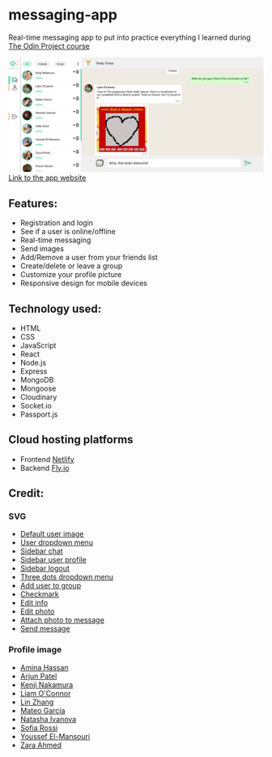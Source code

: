 # messaging-app

<p>Real-time messaging app to put into practice everything I learned during <a href="https://www.theodinproject.com/">The Odin Project course</a></p>

<img src="./frontend/public/assets/images/app-image.png" alt="App image">
<a href="">Link to the app website</a>

<h2>Features:</h2>

<ul>
    <li>Registration and login</li>
    <li>See if a user is online/offline</li>
    <li>Real-time messaging</li>
    <li>Send images</li>
    <li>Add/Remove a user from your friends list</li>
    <li>Create/delete or leave a group</li>
    <li>Customize your profile picture</li>
    <li>Responsive design for mobile devices</li>
</ul>

<h2>Technology used:</h2>

<ul>
    <li>HTML</li>
    <li>CSS</li>
    <li>JavaScript</li>
    <li>React</li>
    <li>Node.js</li>
    <li>Express</li>
    <li>MongoDB</li>
    <li>Mongoose</li>
    <li>Cloudinary</li>
    <li>Socket.io</li>
    <li>Passport.js</li>
</ul>

<h2>Cloud hosting platforms</h2>

<ul>
    <li>Frontend <a href="https://www.netlify.com/">Netlify</a></li>
    <li>Backend <a href="https://fly.io/">Fly.io</a></li>
</ul>

<h2>Credit:</h2>

<h3>SVG</H3>
<ul>
    <li><a href="https://www.svgrepo.com/svg/449958/user">Default user image</a></li>
    <li><a href="https://www.svgrepo.com/svg/361482/dropdown-menu">User dropdown menu</a></li>
    <li><a href="https://www.svgrepo.com/svg/530377/chat-chat">Sidebar chat</a></li>
    <li><a href="https://www.svgrepo.com/svg/530387/personal-account-account">Sidebar user profile</a></li>
    <li><a href="https://www.svgrepo.com/svg/530396/upload">Sidebar logout</a></li>
    <li><a href="https://www.svgrepo.com/svg/506247/menu-vertical">Three dots dropdown menu</a></li>
    <li><a href="https://www.svgrepo.com/svg/435541/user-ok">Add user to group</a></li>
    <li><a href="https://www.svgrepo.com/svg/295320/checkmark">Checkmark</a></li>
    <li><a href="https://www.svgrepo.com/svg/530379/pencil-revision">Edit info</a></li>
    <li><a href="https://www.svgrepo.com/svg/530373/camera-take-pictures">Edit photo</a></li>
    <li><a href="https://www.svgrepo.com/svg/530392/picture">Attach photo to message</a></li>
    <li><a href="https://www.svgrepo.com/svg/194079/paper-plane">Send message</a></li>
</ul>

<h3>Profile image</H3>
<ul>
    <li><a href="https://www.pexels.com/it-it/foto/moda-occhiali-da-sole-donna-testa-9771804/">Amina Hassan</a></li>
    <li><a href="https://www.pexels.com/it-it/foto/uomo-persona-erba-secca-camicia-bianca-6418928/">Arjun Patel</a></li>
    <li><a href="https://www.pexels.com/it-it/foto/uomo-persona-faccia-felice-5506143/">Kenji Nakamura</a></li>
    <li><a href="https://www.pexels.com/it-it/foto/uomo-vacanza-festivo-alcol-7084589/">Liam O'Connor</a></li>
    <li><a href="https://www.pexels.com/it-it/foto/donna-smartphone-cellulare-cuffie-7651732/">Lin Zhang</a></li>
    <li><a href="https://www.pexels.com/it-it/foto/uomo-persona-arte-graffiti-8009948/">Mateo García</a></li>
    <li><a href="https://www.pexels.com/it-it/foto/donna-cappello-ritratto-sorridente-9937867/">Natasha Ivanova</a></li>
    <li><a href="https://www.pexels.com/it-it/foto/pasta-sorriso-sorridere-femmina-10049152/">Sofia Rossi</a></li>
    <li><a href="https://www.pexels.com/it-it/foto/uomo-seduto-fitness-tiro-verticale-6822274/">Youssef El-Mansouri</a></li>
    <li><a href="https://www.pexels.com/it-it/foto/donna-giovane-sorriso-sorridere-9822974/">Zara Ahmed</a></li>
</ul>

